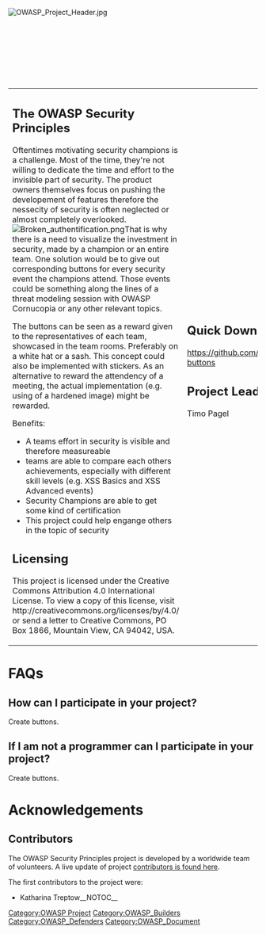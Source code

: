 <div style="width:100%;height:160px;border:0,margin:0;overflow: hidden;">

![OWASP_Project_Header.jpg](OWASP_Project_Header.jpg
"OWASP_Project_Header.jpg")

</div>

<table>
<tbody>
<tr class="odd">
<td><h2 id="the_owasp_security_principles">The OWASP Security Principles</h2>
<p>Oftentimes motivating security champions is a challenge. Most of the time, they're not willing to dedicate the time and effort to the invisible part of security. The product owners themselves focus on pushing the developement of features therefore the nessecity of security is often neglected or almost completely overlooked.<img src="Broken_authentification.png" title="fig:Broken_authentification.png" alt="Broken_authentification.png" />That is why there is a need to visualize the investment in security, made by a champion or an entire team. One solution would be to give out corresponding buttons for every security event the champions attend. Those events could be something along the lines of a threat modeling session with OWASP Cornucopia or any other relevant topics.</p>
<p>The buttons can be seen as a reward given to the representatives of each team, showcased in the team rooms. Preferably on a white hat or a sash. This concept could also be implemented with stickers. As an alternative to reward the attendency of a meeting, the actual implementation (e.g. using of a hardened image) might be rewarded.</p>
<p>Benefits:</p>
<ul>
<li>A teams effort in security is visible and therefore measureable</li>
<li>teams are able to compare each others achievements, especially with different skill levels (e.g. XSS Basics and XSS Advanced events)</li>
<li>Security Champions are able to get some kind of certification</li>
<li>This project could help engange others in the topic of security</li>
</ul>
<h2 id="licensing">Licensing</h2>
<p>This project is licensed under the Creative Commons Attribution 4.0 International License. To view a copy of this license, visit http://creativecommons.org/licenses/by/4.0/ or send a letter to Creative Commons, PO Box 1866, Mountain View, CA 94042, USA.</p></td>
<td><h2 id="quick_download">Quick Download</h2>
<p><a href="https://github.com/wurstbrot/security-buttons">https://github.com/wurstbrot/security-buttons</a></p>
<h2 id="project_leader">Project Leader</h2>
<p>Timo Pagel</p></td>
</tr>
</tbody>
</table>

# FAQs

## How can I participate in your project?

Create buttons.

## If I am not a programmer can I participate in your project?

Create buttons.

# Acknowledgements

## Contributors

The OWASP Security Principles project is developed by a worldwide team
of volunteers. A live update of project [contributors is found
here](https://github.com/wurstbrot/security-buttons/graphs/contributors).

The first contributors to the project were:

  - Katharina Treptow__NOTOC__

[Category:OWASP Project](Category:OWASP_Project "wikilink")
[Category:OWASP_Builders](Category:OWASP_Builders "wikilink")
[Category:OWASP_Defenders](Category:OWASP_Defenders "wikilink")
[Category:OWASP_Document](Category:OWASP_Document "wikilink")